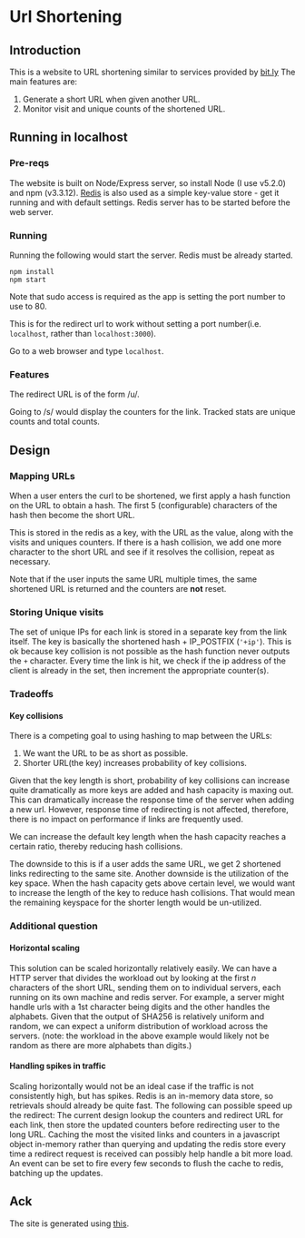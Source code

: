# Url Shortening
## Introduction

This is a website to URL shortening similar to services provided by [bit.ly](www.bitly.com)
The main features are:

1. Generate a short URL when given another URL.
2. Monitor visit and unique counts of the shortened URL.

## Running in localhost

### Pre-reqs
The website is built on Node/Express server, so install Node (I use v5.2.0) and npm (v3.3.12).
[Redis](redis.io) is also used as a simple key-value store - get it running and with default settings. Redis server has to be started before the web server.


### Running
Running the following would start the server. Redis must be already started.
```
npm install
npm start
```

Note that sudo access is required as the app is setting the port number to use to 80.

This is for the redirect url to work without setting a port number(i.e. `localhost`, rather than `localhost:3000`). 

Go to a web browser and type `localhost`.

### Features
The redirect URL is of the form  *<hostname>*/u/*<shortUrl>*. 

Going to *<hostname>*/s/*<shortUrl>* would display the counters for the link. Tracked stats are unique counts and total counts.


## Design

### Mapping URLs
When a user enters the curl to be shortened, we first apply a hash function on the URL to obtain a hash. The first 5 (configurable) characters of the hash then become the short URL. 

This is stored in the redis as a key, with the URL as the value, along with the visits and uniques counters.
If there is a hash collision, we add one more character to the short URL and see if it resolves the collision, repeat as necessary.

Note that if the user inputs the same URL multiple times,  the same shortened URL is returned and the counters are **not** reset.

### Storing Unique visits
The set of unique IPs for each link is stored in a separate key from the link itself. The key is basically the shortened hash + IP_POSTFIX (`'+ip'`). 
This is ok because key collision is not possible as the hash function never outputs the `+` character.
Every time the link is hit, we check if the ip address of the client is already in the set, then increment the appropriate counter(s).

### Tradeoffs

#### Key collisions
There is a competing goal to using hashing to map between the URLs: 
1. We want the URL to be as short as possible. 
2. Shorter URL(the key) increases probability of key collisions.

Given that the key length is short, probability of key collisions can increase quite dramatically as more keys are added and hash capacity is maxing out. This can dramatically increase the response time of the server when adding a new url. However, response time of redirecting is not affected, therefore, there is no impact on performance if links are frequently used.

We can increase the default key length when the hash capacity reaches a certain ratio, thereby reducing hash collisions. 

The downside to this is if a user adds the same URL, we get 2 shortened links redirecting to the same site.
Another downside is the utilization of the key space. When the hash capacity gets above certain level, we would want to increase the length of the key to reduce hash collisions. 
That would mean the remaining keyspace for the shorter length would be un-utilized. 

### Additional question

#### Horizontal scaling
This solution can be scaled horizontally relatively easily. We can have a HTTP server that divides the workload out by looking at the first *n* characters of the short URL, sending them on to individual servers, 
each running on its own machine and redis server. For example, a server might handle urls with a 1st character being digits and the other handles the alphabets. 
Given that the output of SHA256 is relatively uniform and random, we can expect a uniform distribution of workload across the servers. 
(note: the workload in the above example would likely not be random as there are more alphabets than digits.)

#### Handling spikes in traffic
Scaling horizontally would not be an ideal case if the traffic is not consistently high, but has spikes. Redis is an in-memory data store, so retrievals should already be quite fast.
The following can possible speed up the redirect:
The current design lookup the counters and redirect URL for each link, then store the updated counters before redirecting user to the long URL.
Caching the most the visited links and counters in a javascript object in-memory rather than querying and updating the redis store every time a redirect request is received can possibly help handle a bit more load. 
An event can be set to fire every few seconds to flush the cache to redis, batching up the updates.

## Ack
The site is generated using [this](https://expressjs.com/en/starter/generator.html).
